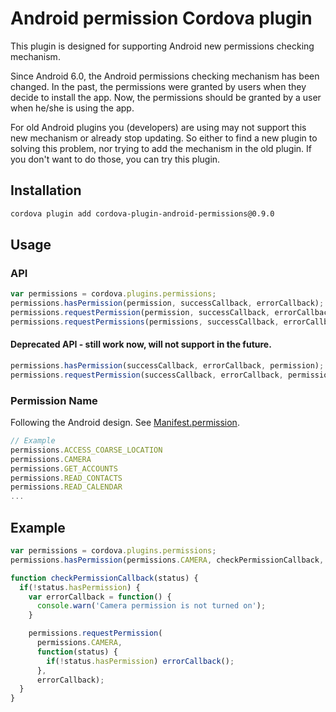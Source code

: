 Android permission Cordova plugin
========

This plugin is designed for supporting Android new permissions checking mechanism.

Since Android 6.0, the Android permissions checking mechanism has been changed. In the past, the permissions were granted by users when they decide to install the app. Now, the permissions should be granted by a user when he/she is using the app.

For old Android plugins you (developers) are using may not support this new mechanism or already stop updating. So either to find a new plugin to solving this problem, nor trying to add the mechanism in the old plugin. If you don't want to do those, you can try this plugin.

Installation
--------

```bash
cordova plugin add cordova-plugin-android-permissions@0.9.0
```

Usage
--------

### API

```javascript
var permissions = cordova.plugins.permissions;
permissions.hasPermission(permission, successCallback, errorCallback);
permissions.requestPermission(permission, successCallback, errorCallback);
permissions.requestPermissions(permissions, successCallback, errorCallback);
```

#### Deprecated API - still work now, will not support in the future.
```javascript
permissions.hasPermission(successCallback, errorCallback, permission);
permissions.requestPermission(successCallback, errorCallback, permission);
```

### Permission Name

Following the Android design. See [Manifest.permission](http://developer.android.com/intl/zh-tw/reference/android/Manifest.permission.html).
```javascript
// Example
permissions.ACCESS_COARSE_LOCATION
permissions.CAMERA
permissions.GET_ACCOUNTS
permissions.READ_CONTACTS
permissions.READ_CALENDAR
...
```

Example
--------

```javascript
var permissions = cordova.plugins.permissions;
permissions.hasPermission(permissions.CAMERA, checkPermissionCallback, null);

function checkPermissionCallback(status) {
  if(!status.hasPermission) {
    var errorCallback = function() {
      console.warn('Camera permission is not turned on');
    }

    permissions.requestPermission(
      permissions.CAMERA,
      function(status) {
        if(!status.hasPermission) errorCallback();
      },
      errorCallback);
  }
}
```
